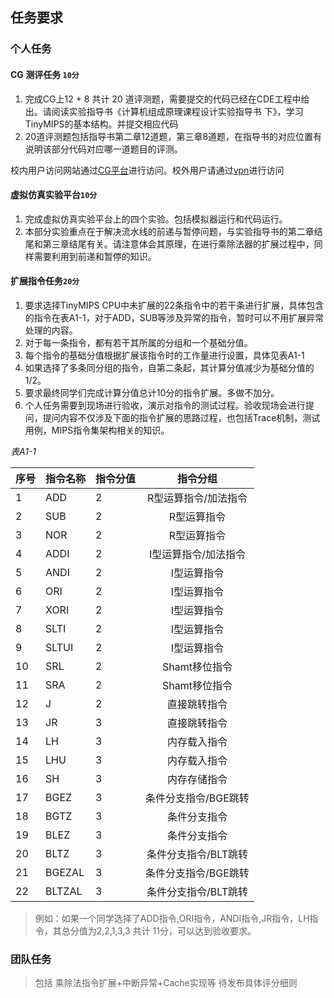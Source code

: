## 任务要求

### 个人任务

#### CG 测评任务 `10分`

1. 完成CG上12 + 8 共计 20 道评测题，需要提交的代码已经在CDE工程中给出。请阅读实验指导书《计算机组成原理课程设计实验指导书 下》，学习TinyMIPS的基本结构。并提交相应代码
2. 20道评测题包括指导书第二章12道题，第三章8道题，在指导书的对应位置有说明该部分代码对应哪一道题目的评测。

校内用户访问网站通过[CG平台](http://202.204.62.165 ':crossorgin')进行访问。校外用户请通过[vpn](https://n.ustb.edu.cn)进行访问

#### 虚拟仿真实验平台`10分`

1. 完成虚拟仿真实验平台上的四个实验。包括模拟器运行和代码运行。
2. 本部分实验重点在于解决流水线的前递与暂停问题，与实验指导书的第二章结尾和第三章结尾有关。请注意体会其原理，在进行乘除法器的扩展过程中，同样需要利用到前递和暂停的知识。

#### 扩展指令任务`20分`

1. 要求选择TinyMIPS CPU中未扩展的22条指令中的若干条进行扩展，具体包含的指令在表A1-1，对于ADD，SUB等涉及异常的指令，暂时可以不用扩展异常处理的内容。
2. 对于每一条指令，都有若干其所属的分组和一个基础分值。
3. 每个指令的基础分值根据扩展该指令时的工作量进行设置，具体见表A1-1
4. 如果选择了多条同分组的指令，自第二条起，其计算分值减少为基础分值的1/2。
5. 要求最终同学们完成计算分值总计10分的指令扩展。多做不加分。
7. 个人任务需要到现场进行验收，演示对指令的测试过程。验收现场会进行提问，提问内容不仅涉及下面的指令扩展的思路过程，也包括Trace机制，测试用例，MIPS指令集架构相关的知识。

*表A1-1*

|序号|指令名称|指令分值|指令分组|
|-|-|-|:-:|
|1|ADD|2|R型运算指令/加法指令|
|2|SUB|2|R型运算指令|
|3|NOR|2|R型运算指令|
|4|ADDI|2|I型运算指令/加法指令|
|5|ANDI|2|I型运算指令|
|6|ORI|2|I型运算指令|
|7|XORI|2|I型运算指令|
|8|SLTI|2|I型运算指令|
|9|SLTUI|2|I型运算指令|
|10|SRL|2|Shamt移位指令|
|11|SRA|2|Shamt移位指令|
|12|J|2|直接跳转指令|
|13|JR|3|直接跳转指令|
|14|LH|3|内存载入指令|
|15|LHU|3|内存载入指令|
|16|SH|3|内存存储指令|
|17|BGEZ|3|条件分支指令/BGE跳转|
|18|BGTZ|3|条件分支指令|
|19|BLEZ|3|条件分支指令|
|20|BLTZ|3|条件分支指令/BLT跳转|
|21|BGEZAL|3|条件分支指令/BGE跳转|
|22|BLTZAL|3|条件分支指令/BLT跳转|

> 例如：如果一个同学选择了ADD指令,ORI指令，ANDI指令,JR指令，LH指令，其总分值为2,2,1,3,3 共计 11分，可以达到验收要求。

### 团队任务

> 包括 乘除法指令扩展+中断异常+Cache实现等
> 待发布具体评分细则
